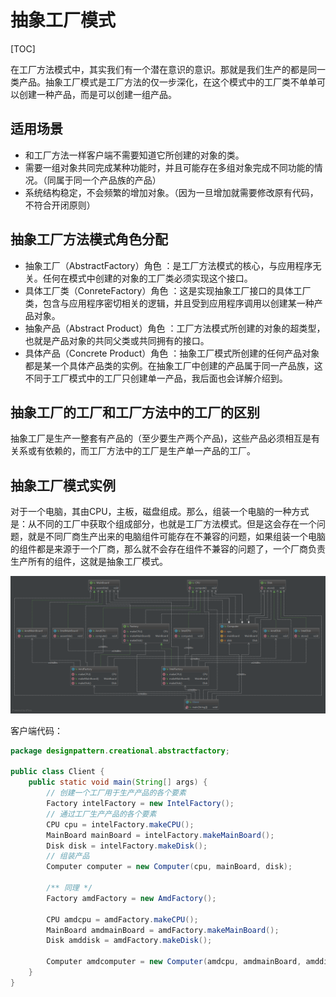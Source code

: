 # 抽象工厂模式

[TOC]

在工厂方法模式中，其实我们有一个潜在意识的意识。那就是我们生产的都是同一类产品。抽象工厂模式是工厂方法的仅一步深化，在这个模式中的工厂类不单单可以创建一种产品，而是可以创建一组产品。

## 适用场景

- 和工厂方法一样客户端不需要知道它所创建的对象的类。
- 需要一组对象共同完成某种功能时，并且可能存在多组对象完成不同功能的情况。（同属于同一个产品族的产品）
- 系统结构稳定，不会频繁的增加对象。（因为一旦增加就需要修改原有代码，不符合开闭原则）

## 抽象工厂方法模式角色分配

- 抽象工厂（AbstractFactory）角色 ：是工厂方法模式的核心，与应用程序无关。任何在模式中创建的对象的工厂类必须实现这个接口。
- 具体工厂类（ConreteFactory）角色 ：这是实现抽象工厂接口的具体工厂类，包含与应用程序密切相关的逻辑，并且受到应用程序调用以创建某一种产品对象。
- 抽象产品（Abstract Product）角色 ：工厂方法模式所创建的对象的超类型，也就是产品对象的共同父类或共同拥有的接口。
- 具体产品（Concrete Product）角色 ：抽象工厂模式所创建的任何产品对象都是某一个具体产品类的实例。在抽象工厂中创建的产品属于同一产品族，这不同于工厂模式中的工厂只创建单一产品，我后面也会详解介绍到。

## 抽象工厂的工厂和工厂方法中的工厂的区别

抽象工厂是生产一整套有产品的（至少要生产两个产品)，这些产品必须相互是有关系或有依赖的，而工厂方法中的工厂是生产单一产品的工厂。


## 抽象工厂模式实例

对于一个电脑，其由CPU，主板，磁盘组成。那么，组装一个电脑的一种方式是：从不同的工厂中获取个组成部分，也就是工厂方法模式。但是这会存在一个问题，就是不同厂商生产出来的电脑组件可能存在不兼容的问题，如果组装一个电脑的组件都是来源于一个厂商，那么就不会存在组件不兼容的问题了，一个厂商负责生产所有的组件，这就是抽象工厂模式。

![abstractfactory.png](https://github.com/Grootzz/design-pattern/blob/master/src/main/resources/img/creational/abstractfactory.png?raw=true)

客户端代码：

```java
package designpattern.creational.abstractfactory;

public class Client {
    public static void main(String[] args) {
        // 创建一个工厂用于生产产品的各个要素
        Factory intelFactory = new IntelFactory();
        // 通过工厂生产产品的各个要素
        CPU cpu = intelFactory.makeCPU();
        MainBoard mainBoard = intelFactory.makeMainBoard();
        Disk disk = intelFactory.makeDisk();
        // 组装产品
        Computer computer = new Computer(cpu, mainBoard, disk);

        /** 同理 */
        Factory amdFactory = new AmdFactory();

        CPU amdcpu = amdFactory.makeCPU();
        MainBoard amdmainBoard = amdFactory.makeMainBoard();
        Disk amddisk = amdFactory.makeDisk();

        Computer amdcomputer = new Computer(amdcpu, amdmainBoard, amddisk);
    }
}
```
